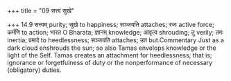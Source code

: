 +++
title = "09 सत्त्वं सुखे"

+++
14.9 सत्त्वम् purity; सुखे to happiness; सञ्जयति attaches; रजः active
force; कर्मणि to action; भारत O Bharata; ज्ञानम् knowledge; आवृत्य
shrouding; तु verily; तमः inertia; प्रमादे to heedlessness; सञ्जयति
attaches; उत but.Commentary Just as a dark cloud enshrouds the sun; so
also Tamas envelops knowledge or the light of the Self. Tamas creates an
attachment for heedlessness; that is; ignorance or forgetfulness of duty
or the nonperformance of necessary (obligatory) duties.

